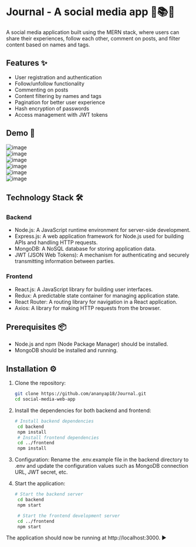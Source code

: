 # Journal - A social media app 👥📚📸

A social media application built using the MERN stack, where users can share their experiences, follow each other, comment on posts, and filter content based on names and tags.


## Features ✨

- User registration and authentication
- Follow/unfollow functionality
- Commenting on posts
- Content filtering by names and tags
- Pagination for better user experience
- Hash encryption of passwords
- Access management with JWT tokens

## Demo 📸
![image](https://github.com/ananyap18/Journal/assets/71277914/4de1023e-f916-4d34-9f53-5142a05a670a) <br>
![image](https://github.com/ananyap18/Journal/assets/71277914/5e187be8-6461-4425-840c-a1c20b94d383) <br>
![image](https://github.com/ananyap18/Journal/assets/71277914/5af2f663-f9b0-4a4a-af63-5d511c87d2f0) <br>
![image](https://github.com/ananyap18/Journal/assets/71277914/fa91f243-a260-4be3-8afb-659da34d55e5) <br>
![image](https://github.com/ananyap18/Journal/assets/71277914/e4a2f54d-7970-4df5-9a93-438a614d4b15) <br>
![image](https://github.com/ananyap18/Journal/assets/71277914/2ae0b559-7883-4cb9-82d2-7639d980e24d) <br>

## Technology Stack 🛠️

### Backend

- Node.js: A JavaScript runtime environment for server-side development.
- Express.js: A web application framework for Node.js used for building APIs and handling HTTP requests.
- MongoDB: A NoSQL database for storing application data.
- JWT (JSON Web Tokens): A mechanism for authenticating and securely transmitting information between parties.

### Frontend

- React.js: A JavaScript library for building user interfaces.
- Redux: A predictable state container for managing application state.
- React Router: A routing library for navigation in a React application.
- Axios: A library for making HTTP requests from the browser.

## Prerequisites 📦

- Node.js and npm (Node Package Manager) should be installed.
- MongoDB should be installed and running.

## Installation ⚙️

1. Clone the repository:

   ```bash
   git clone https://github.com/ananyap18/Journal.git
   cd social-media-web-app
   ```
2. Install the dependencies for both backend and frontend:
   ```bash
   # Install backend dependencies
    cd backend
    npm install
    # Install frontend dependencies
    cd ../frontend
    npm install
   ```
3. Configuration: Rename the .env.example file in the backend directory to .env and update the configuration values such as MongoDB connection URL, JWT secret, etc.
4. Start the application:
   ```bash
   # Start the backend server
    cd backend
    npm start

    # Start the frontend development server
    cd ../frontend
    npm start
   ```
The application should now be running at http://localhost:3000. ▶️
